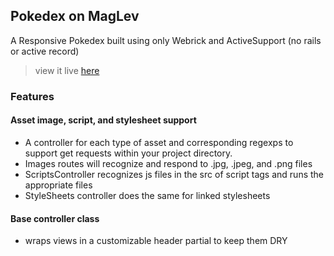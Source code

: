 ## Pokedex on MagLev
A Responsive Pokedex built using only Webrick and ActiveSupport
(no rails or active record)

> view it live [here]("https://pokedex-sans-rails.herokuapp.com/pokemon")

### Features

#### Asset image, script, and stylesheet support
- A controller for each type of asset and corresponding regexps to support get requests
within your project directory.
- Images routes will recognize and respond to .jpg, .jpeg, and .png files
- ScriptsController recognizes js files in the src of script tags and runs the appropriate files
- StyleSheets controller does the same for linked stylesheets

#### Base controller class 
- wraps views in a customizable header partial to keep them DRY  